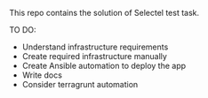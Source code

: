 This repo contains the solution of Selectel test task.

TO DO:
  - Understand infrastructure requirements
  - Create required infrastructure manually
  - Create Ansible automation to deploy the app
  - Write docs
  - Consider terragrunt automation 
